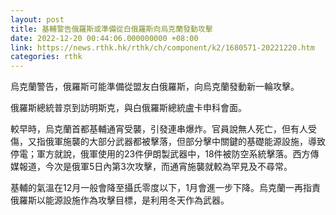 ```yaml
---
layout: post
title: 基輔警告俄羅斯或準備從白俄羅斯向烏克蘭發動攻擊
date: 2022-12-20 00:44:06.000000000 +08:00
link: https://news.rthk.hk/rthk/ch/component/k2/1680571-20221220.htm
categories: rthk
---
```


烏克蘭警告，俄羅斯可能準備從盟友白俄羅斯，向烏克蘭發動新一輪攻擊。

俄羅斯總統普京到訪明斯克，與白俄羅斯總統盧卡申科會面。

較早時，烏克蘭首都基輔通宵受襲，引發連串爆炸。官員說無人死亡，但有人受傷，又指俄軍施襲的大部分武器都被擊落，但部分擊中關鍵的基礎能源設施，導致停電；軍方就說，俄軍使用的23件伊朗製武器中，18件被防空系統擊落。西方傳媒報道，今次是俄軍5日內第3次攻擊，而通宵施襲就較為罕見及不尋常。

基輔的氣溫在12月一般會降至攝氏零度以下，1月會進一步下降。烏克蘭一再指責俄羅斯以能源設施作為攻擊目標，是利用冬天作為武器。
